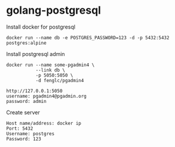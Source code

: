 # golang-postgresql

Install docker for postgresql

```docker run --name db -e POSTGRES_PASSWORD=123 -d -p 5432:5432 postgres:alpine```

Install postgresql admin

```
docker run --name some-pgadmin4 \
           --link db \
           -p 5050:5050 \
           -d fenglc/pgadmin4
```
```
http://127.0.0.1:5050
username: pgadmin4@pgadmin.org
password: admin
```

Create server 
```
Host name/address: docker ip
Port: 5432
Username: postgres
Password: 123
```

